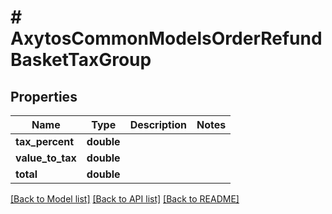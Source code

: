 # # AxytosCommonModelsOrderRefundBasketTaxGroup

## Properties

Name | Type | Description | Notes
------------ | ------------- | ------------- | -------------
**tax_percent** | **double** |  |
**value_to_tax** | **double** |  |
**total** | **double** |  |

[[Back to Model list]](../../README.md#models) [[Back to API list]](../../README.md#endpoints) [[Back to README]](../../README.md)
